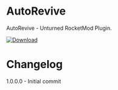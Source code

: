 # AutoRevive
AutoRevive - Unturned RocketMod Plugin.

[![Download](https://img.shields.io/badge/Download-V1.0.0.0-blue?style=for-the-badge&link=https%3A%2F%2Fgithub.com%2FTeamDickers%2FAutoRevive%2Freleases%2F)](https://github.com/TeamDickers/AutoRevive/releases)

# Changelog
1.0.0.0 - Initial commit


